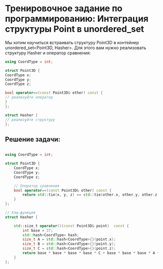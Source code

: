# Тренировочное задание по программированию: Интеграция структуры Point в unordered_set

Мы хотим научиться встраивать структуру Point3D в контейнер unordered_set<Point3D, Hasher>. Для этого вам нужно реализовать структуру Hasher и оператор сравнения: 

```c++
using CoordType = int;

struct Point3D {
CoordType x;
CoordType y;
CoordType z;

bool operator==(const Point3D& other) const {
// реализуйте оператор
}
};

struct Hasher {
// реализуйте структуру
};
```


## Решение задачи: 

```c++

using CoordType = int;

struct Point3D {
    CoordType x;
    CoordType y;
    CoordType z;

    // Оператор сравнения
    bool operator==(const Point3D& other) const {
        return std::tie(x, y, z) == std::tie(other.x, other.y, other.z);
    }
};

// Хэш-функция
struct Hasher {

    std::size_t operator()(const Point3D& point)  const {
        int base = 37;
        std::hash<CoordType> hash;
        size_t A = std::hash<CoordType>{}(point.x);
        size_t B = std::hash<CoordType>{}(point.y);
        size_t C = std::hash<CoordType>{}(point.z);
        return base * base * base * base * C + base * base * base * A + B;
    }
};
```